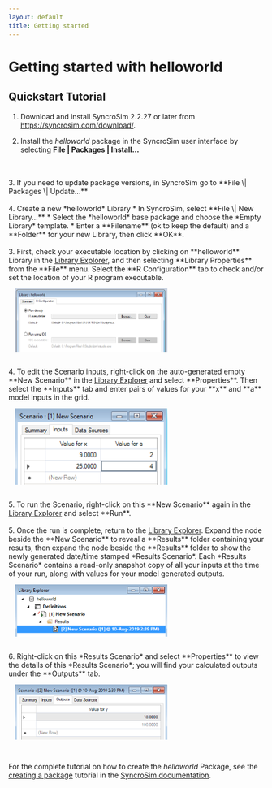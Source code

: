 ```yaml
---
layout: default
title: Getting started
---
```


# Getting started with **helloworld**

## Quickstart Tutorial

1. Download and install SyncroSim 2.2.27 or later from <a href="https://syncrosim.com/download/" target="_blank">https://syncrosim.com/download/</a>.

2. Install the *helloworld* package in the SyncroSim user interface by selecting **File \| Packages \| Install...**
<br>
<br>
3. If you need to update package versions, in SyncroSim go to **File \| Packages \| Update...**
<br>
<br>
4. Create a new *helloworld* Library
  * In SyncroSim, select **File \| New Library...**
  * Select the *helloworld* base package and choose the *Empty Library* template.
  * Enter a **Filename** (ok to keep the default) and a **Folder** for your new Library, then click **OK**.
<br>
<br>
3. First, check your executable location by clicking on **helloworld** Library in the <a href="https://docs.syncrosim.com/how_to_guides/library_overview.html" target="_blank">Library Explorer</a>, and then selecting **Library Properties** from the **File** menu. Select the **R Configuration** tab to check and/or set the location of your R program executable.
<br>
<img align="middle" style="padding: 13px" width="300" src="assets/images/package_R_configuration.PNG">
<br>
<br>
4. To edit the Scenario inputs, right-click on the auto-generated empty **New Scenario** in the <a href="https://docs.syncrosim.com/how_to_guides/library_overview.html" target="_blank">Library Explorer</a> and select **Properties**. Then select the **Inputs** tab and enter pairs of values for your **x** and **a** model inputs in the grid.
<br>
<img align="middle" style="padding: 13px" width="300" src="assets/images/package_create_input.png">
<br>
<br>
5. To run the Scenario, right-click on this **New Scenario** again in the <a href="https://docs.syncrosim.com/how_to_guides/library_overview.html" target="_blank">Library Explorer</a> and select **Run**.
<br>
<br>
5. Once the run is complete, return to the <a href="https://docs.syncrosim.com/how_to_guides/library_overview.html" target="_blank">Library Explorer</a>. Expand the node beside the **New Scenario** to reveal a **Results** folder containing your results, then expand the node beside the **Results** folder to show the newly generated date/time stamped *Results Scenario*. Each *Results Scenario* contains a read-only snapshot copy of all your inputs at the time of your run, along with values for your model generated outputs.
<br>
<img align="middle" style="padding: 13px" width="300" src="assets/images/package_create_result.png">
<br>
<br>
6. Right-click on this *Results Scenario* and select **Properties** to view the details of this *Results Scenario*; you will find your calculated outputs under the **Outputs** tab.  
<br>
<img align="middle" style="padding: 13px" width="300" src="assets/images/package_create_output.png">
<br>
<br>

For the complete tutorial on how to create the *helloworld* Package, see the <a href="https://docs.syncrosim.com/how_to_guides/package_create_overview.html" target="_blank">creating a package</a> tutorial in the <a href="https://docs.syncrosim.com/" target="_blank">SyncroSim documentation</a>.
